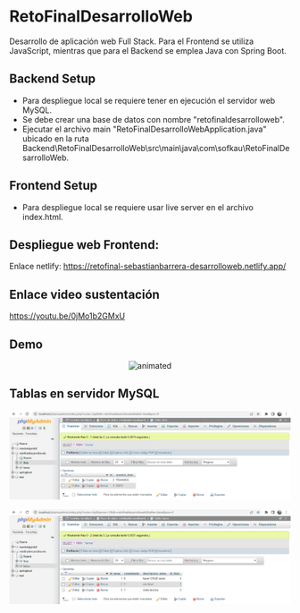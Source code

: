 # RetoFinalDesarrolloWeb
Desarrollo de aplicación web Full Stack. Para el Frontend se utiliza JavaScript, mientras que para el Backend se emplea Java con Spring Boot.

## Backend Setup

* Para despliegue local se requiere tener en ejecución el servidor web MySQL.
* Se debe crear una base de datos con nombre "retofinaldesarrolloweb".
* Ejecutar el archivo main "RetoFinalDesarrolloWebApplication.java" ubicado en la ruta Backend\RetoFinalDesarrolloWeb\src\main\java\com\sofkau\RetoFinalDesarrolloWeb.

## Frontend Setup

* Para despliegue local se requiere usar live server en el archivo index.html.

## Despliegue web Frontend:
Enlace netlify: https://retofinal-sebastianbarrera-desarrolloweb.netlify.app/

## Enlace video sustentación
https://youtu.be/0jMo1b2GMxU

## Demo

<p align="center">
  <img src="/img/demo.gif" alt="animated" />
</p>

## Tablas en servidor MySQL
<p align="center">
  <img src="/img/Captura1.PNG">
</p>
<p align="center">
  <img src="/img/Captura2.PNG">
</p>
